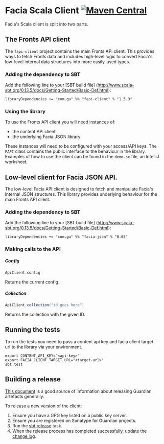 Facia Scala Client [![Maven Central](https://maven-badges.herokuapp.com/maven-central/com.gu/fapi-client_2.11/badge.svg)](https://maven-badges.herokuapp.com/maven-central/com.gu/fapi-client_2.11)
==================

Facia's Scala client is split into two parts.

## The Fronts API client

The `fapi-client` project contains the main Fronts API client. This provides ways to fetch Fronts
data and includes high-level logic to convert Facia's low-level internal data structures into more
easily-used types.

### Adding the dependency to SBT

Add the following line to your [SBT build file] (http://www.scala-sbt.org/0.13.5/docs/Getting-Started/Basic-Def.html):

    libraryDependencies += "com.gu" %% "fapi-client" % "1.5.3"

### Using the library

To use the Fronts API client you will need instances of:

* the content API client
* the underlying Facia JSON library

These instances will need to be configured with your access/API keys. The `FAPI` class contains
the public interface to the behaviour in the library. Examples of how to use the client can be
found in the `demo.sc` file, an IntelliJ worksheet.

## Low-level client for Facia JSON API.

The low-level Facia API client is designed to fetch and manipulate Facia's internal JSON structures.
This library provides underlying behaviour for the main Fronts API client.

### Adding the dependency to SBT

Add the following line to your [SBT build file] (http://www.scala-sbt.org/0.13.5/docs/Getting-Started/Basic-Def.html):

    libraryDependencies += "com.gu" %% "facia-json" % "0.65"

### Making calls to the API

##### Config

```scala
ApiClient.config
```

Returns the current config.

##### Collection

```scala
ApiClient.collection("id goes here")
```

Returns the collection with the given ID.

## Running the tests

To run the tests you need to pass a content api key and facia client target url to the library via your environment.

    export CONTENT_API_KEY="<api-key>"
    export FACIA_CLIENT_TARGET_URL="<target-url>"
    sbt test

## Building a release

[This document](https://docs.google.com/document/d/1M_MiE8qntdDn97QIRnIUci5wdVQ8_defCqpeAwoKY8g/edit) is a good source of information about releasing Guardian artefacts generally.

To release a new version of the client:  

1. Ensure you have a GPG key listed on a public key server.
0. Ensure you are registered on Sonatype for Guardian projects.
0. Run the [sbt release](https://github.com/sbt/sbt-release) task.
0. When the release process has completed successfully, update the [change log](CHANGES.md).
